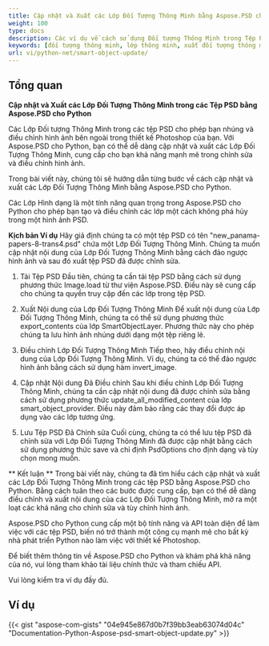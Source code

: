 ```yaml
---
title: Cập nhật và Xuất các Lớp Đối Tượng Thông Minh bằng Aspose.PSD cho Python
weight: 100
type: docs
description: Các ví dụ về cách sử dụng Đối tượng Thông Minh trong Tệp PSD
keywords: [đối tượng thông minh, lớp thông minh, xuất đối tượng thông minh, xuất lớp thông minh, cập nhật đối tượng thông minh, cập nhật lớp thông minh, psd api, python, mã mẫu]
url: vi/python-net/smart-object-update/
---
```


## **Tổng quan**

**Cập nhật và Xuất các Lớp Đối Tượng Thông Minh trong các Tệp PSD bằng Aspose.PSD cho Python**

Các Lớp Đối tượng Thông Minh trong các tệp PSD cho phép bạn nhúng và điều chỉnh hình ảnh bên ngoài trong thiết kế Photoshop của bạn. Với Aspose.PSD cho Python, bạn có thể dễ dàng cập nhật và xuất các Lớp Đối Tượng Thông Minh, cung cấp cho bạn khả năng mạnh mẽ trong chỉnh sửa và điều chỉnh hình ảnh.

Trong bài viết này, chúng tôi sẽ hướng dẫn từng bước về cách cập nhật và xuất các Lớp Đối Tượng Thông Minh bằng Aspose.PSD cho Python.

Các Lớp Hình dạng là một tính năng quan trọng trong Aspose.PSD cho Python cho phép bạn tạo và điều chỉnh các lớp một cách không phá hủy trong một hình ảnh PSD.

**Kịch bản Ví dụ**
Hãy giả định chúng ta có một tệp PSD có tên "new_panama-papers-8-trans4.psd" chứa một Lớp Đối Tượng Thông Minh. Chúng ta muốn cập nhật nội dung của Lớp Đối Tượng Thông Minh bằng cách đảo ngược hình ảnh và sau đó xuất tệp PSD đã được chỉnh sửa.

1. Tải Tệp PSD
Đầu tiên, chúng ta cần tải tệp PSD bằng cách sử dụng phương thức Image.load từ thư viện Aspose.PSD. Điều này sẽ cung cấp cho chúng ta quyền truy cập đến các lớp trong tệp PSD.

2. Xuất Nội dung của Lớp Đối Tượng Thông Minh
Để xuất nội dung của Lớp Đối Tượng Thông Minh, chúng ta có thể sử dụng phương thức export_contents của lớp SmartObjectLayer. Phương thức này cho phép chúng ta lưu hình ảnh nhúng dưới dạng một tệp riêng lẻ.

3. Điều chỉnh Lớp Đối Tượng Thông Minh
Tiếp theo, hãy điều chỉnh nội dung của Lớp Đối Tượng Thông Minh. Ví dụ, chúng ta có thể đảo ngược hình ảnh bằng cách sử dụng hàm invert_image.

4. Cập nhật Nội dung Đã Điều chỉnh
Sau khi điều chỉnh Lớp Đối Tượng Thông Minh, chúng ta cần cập nhật nội dung đã được chỉnh sửa bằng cách sử dụng phương thức update_all_modified_content của lớp smart_object_provider. Điều này đảm bảo rằng các thay đổi được áp dụng vào các lớp tương ứng.

5. Lưu Tệp PSD Đã Chỉnh sửa
Cuối cùng, chúng ta có thể lưu tệp PSD đã chỉnh sửa với Lớp Đối Tượng Thông Minh đã được cập nhật bằng cách sử dụng phương thức save và chỉ định PsdOptions cho định dạng và tùy chọn mong muốn.

** Kết luận **
Trong bài viết này, chúng ta đã tìm hiểu cách cập nhật và xuất các Lớp Đối Tượng Thông Minh trong các tệp PSD bằng Aspose.PSD cho Python. Bằng cách tuân theo các bước được cung cấp, bạn có thể dễ dàng điều chỉnh và xuất nội dung của các Lớp Đối Tượng Thông Minh, mở ra một loạt các khả năng cho chỉnh sửa và tùy chỉnh hình ảnh.

Aspose.PSD cho Python cung cấp một bộ tính năng và API toàn diện để làm việc với các tệp PSD, biến nó trở thành một công cụ mạnh mẽ cho bất kỳ nhà phát triển Python nào làm việc với thiết kế Photoshop.

Để biết thêm thông tin về Aspose.PSD cho Python và khám phá khả năng của nó, vui lòng tham khảo tài liệu chính thức và tham chiếu API.

Vui lòng kiểm tra ví dụ đầy đủ.

## **Ví dụ**
{{< gist "aspose-com-gists" "04e945e867d0b7f39bb3eab63074d04c" "Documentation-Python-Aspose-psd-smart-object-update.py" >}}
